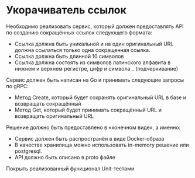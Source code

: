 # Укорачиватель ссылок

Необходимо реализовать сервис, который должен предоставлять API 
по созданию сокращённых ссылок следующего формата:
- Ссылка должна быть уникальной и на один оригинальный URL 
  должна ссылаться только одна сокращенная ссылка.
- Ссылка должна быть длинной 10 символов
- Ссылка должна состоять из символов латинского алфавита в нижнем и 
  верхнем регистре, цифр и символа _ (подчеркивание)

Сервис должен быть написан на Go и принимать следующие запросы по gRPC:
- Метод Create, который будет сохранять оригинальный URL в базе и возвращать сокращённый
- Метод Get, который будет принимать сокращённый URL и возвращать оригинальный URL

Решение должно быть предоставлено в «конечном виде», а именно: 
- Сервис должен быть распространён в виде Docker-образа
- В качестве хранилища можно использовать in-memory решение или postgresql.
- API должно быть описано в proto файле

Покрыть реализованный функционал Unit-тестами
